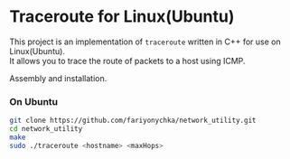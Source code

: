 # Traceroute for Linux(Ubuntu)

This project is an implementation of `traceroute` written in C++ for use on Linux(Ubuntu).  
It allows you to trace the route of packets to a host using ICMP.  

Assembly and installation.  

### **On Ubuntu**  
```sh
git clone https://github.com/fariyonychka/network_utility.git
cd network_utility
make
sudo ./traceroute <hostname> <maxHops>

